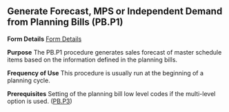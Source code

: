 ## Generate Forecast, MPS or Independent Demand from Planning Bills (PB.P1)
<PageHeader />

**Form Details**
[Form Details](../PB-P1-1/README.md)

**Purpose**
The PB.P1 procedure generates sales forecast of master schedule items based on
the information defined in the planning bills.

**Frequency of Use**
This procedure is usually run at the beginning of a planning cycle.

**Prerequisites**
Setting of the planning bill low level codes if the multi-level option is
used. ([PB.P3](../PB-P3/README.md))

<badge text= "Version 8.10.57 " vertical="middle" />

<PageFooter />
